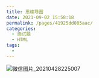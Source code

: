 ```yaml
---
title: 思维导图
date: 2021-09-02 15:58:18
permalink: /pages/41925dd005aac/
categories:
  - 面试题
  - HTML
tags:
  -
---
```


![微信图片_20210428225007](https://cdn.jsdelivr.net/gh/wu529778790/image/blog/微信图片_20210428225007.png)

<!-- more -->